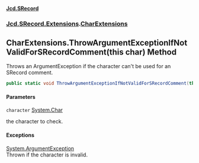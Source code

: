 #### [Jcd.SRecord](index.md 'index')
### [Jcd.SRecord.Extensions](Jcd.SRecord.Extensions.md 'Jcd.SRecord.Extensions').[CharExtensions](Jcd.SRecord.Extensions.CharExtensions.md 'Jcd.SRecord.Extensions.CharExtensions')

## CharExtensions.ThrowArgumentExceptionIfNotValidForSRecordComment(this char) Method

Throws an ArgumentException if the character can't be used for an SRecord comment.

```csharp
public static void ThrowArgumentExceptionIfNotValidForSRecordComment(this char character);
```
#### Parameters

<a name='Jcd.SRecord.Extensions.CharExtensions.ThrowArgumentExceptionIfNotValidForSRecordComment(thischar).character'></a>

`character` [System.Char](https://docs.microsoft.com/en-us/dotnet/api/System.Char 'System.Char')

the character to check.

#### Exceptions

[System.ArgumentException](https://docs.microsoft.com/en-us/dotnet/api/System.ArgumentException 'System.ArgumentException')  
Thrown if the character is invalid.